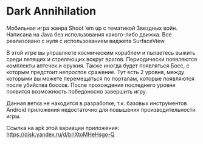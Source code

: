 # Dark Annihilation
Мобильная игра жанра Shoot ’em up с тематикой Звездных войн. Написана на Java без использования какого-либо движка. Все реализовано с нуля с использованием виджета SurfaceView.

В этой игре вы управляете космическим кораблем и пытаетесь выжить среди летящих и стреляющих вокруг врагов. Периодически появляются комплекты аптечек и оружия. Также иногда будет появляться Босс, с которым предстоит непростое сражение.
Тут есть 2 уровня, между которыми вы можете перемещаться по порталам, которые появляются после убийства боссов. После прохождения последнего уровня появится возможность победоносно завершить игру.

Данная ветка не находится в разработке, т.к. базовых инструментов Android приложения недостаточно для повышения производительности игры.

Ссылка на apk этой вариации приложения:
https://disk.yandex.ru/d/bnXtoMHeHsgo-Q
